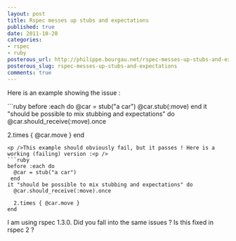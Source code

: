 ```yaml
---
layout: post
title: Rspec messes up stubs and expectations
published: true
date: 2011-10-20
categories:
- rspec
- ruby
posterous_url: http://philippe.bourgau.net/rspec-messes-up-stubs-and-expectations
posterous_slug: rspec-messes-up-stubs-and-expectations
comments: true
---
```

<p>Here is an example showing the issue :<p />
```ruby
before :each do
  @car = stub("a car")
  @car.stub(:move)
end
it "should be possible to mix stubbing and expectations" do
  @car.should_receive(:move).once

  2.times { @car.move }
end
```
<p />This example should obviously fail, but it passes ! Here is a working (failing) version :<p />
```ruby
before :each do
  @car = stub("a car")
 end
it "should be possible to mix stubbing and expectations" do
  @car.should_receive(:move).once

  2.times { @car.move }
end
```
<p /> I am using rspec 1.3.0. Did you fall into the same issues ? Is this fixed in rspec 2 ?</p>
